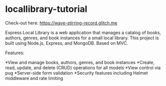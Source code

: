 # locallibrary-tutorial

Check-out here: https://wave-stirring-record.glitch.me

Express Local Library is a web application that manages a catalog of books, authors, genres, and book instances for a small local library. This project is built using Node.js, Express, and MongoDB. Based on MVC.

Features:

*View and manage books, authors, genres, and book instances
*Create, read, update, and delete (CRUD) operations for all models
*View control via pug
*Server-side form validation
*Security features including Helmet middleware and rate limiting
